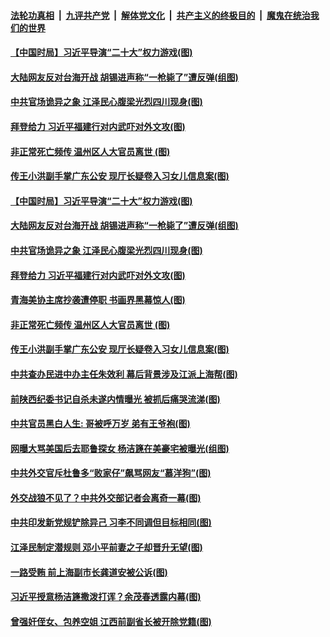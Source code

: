 

####  [法轮功真相](../../../../basic/blob/master/README.md?t=04011531) &nbsp;|&nbsp; [九评共产党](../../../../9ping.md/blob/master/README.md?t=04011531) &nbsp;|&nbsp; [解体党文化](../../../../jtdwh.md/blob/master/README.md?t=04011531)  &nbsp;|&nbsp; [共产主义的终极目的](../../../../gczydzjmd.md/blob/master/README.md?t=04011531) &nbsp;|&nbsp; [魔鬼在统治我们的世界](../../../../mgztzwmdsj.md/blob/master/README.md?t=04011531) 

#### [【中国时局】习近平导演“二十大”权力游戏(图)](../pages/p2/967350.md?t=04011531) 

#### [大陆网友反对台海开战 胡锡进声称“一枪毙了”遭反弹(组图)](../pages/p2/967398.md?t=04011531) 

#### [中共官场诡异之象 江泽民心腹梁光烈四川现身(图)](../pages/p2/967392.md?t=04011531) 

#### [拜登给力 习近平福建行对内武吓对外文攻(图)](../pages/p2/967379.md?t=04011531) 

#### [非正常死亡频传 温州区人大官员离世 (图)](../pages/p2/967342.md?t=04011531) 

#### [传王小洪副手掌广东公安 现厅长疑卷入习女儿信息案(图)](../pages/p2/967310.md?t=04011531) 

#### [【中国时局】习近平导演“二十大”权力游戏(图)](../pages/p2/967350.md?t=04011531) 

#### [大陆网友反对台海开战 胡锡进声称“一枪毙了”遭反弹(组图)](../pages/p2/967398.md?t=04011531) 

#### [中共官场诡异之象 江泽民心腹梁光烈四川现身(图)](../pages/p2/967392.md?t=04011531) 

#### [拜登给力 习近平福建行对内武吓对外文攻(图)](../pages/p2/967379.md?t=04011531) 

#### [青海美协主席抄袭遭停职 书画界黑幕惊人(图)](../pages/p2/967302.md?t=04011531) 

#### [非正常死亡频传 温州区人大官员离世 (图)](../pages/p2/967342.md?t=04011531) 

#### [传王小洪副手掌广东公安 现厅长疑卷入习女儿信息案(图)](../pages/p2/967310.md?t=04011531) 

#### [中共查办民进中办主任朱效利 幕后背景涉及江派上海帮(图)](../pages/p2/967287.md?t=04011531) 

#### [前陕西纪委书记自杀未遂内情曝光 被抓后痛哭流涕(图)](../pages/p2/967207.md?t=04011531) 

#### [中共官员黑白人生: 哥被呼万岁 弟有王爷袍(图)](../pages/p2/967264.md?t=04011531) 

#### [网曝大骂美国后去耶鲁探女 杨洁篪在美豪宅被曝光(组图)](../pages/p2/967240.md?t=04011531) 


#### [中共外交官斥杜鲁多“败家仔”飙骂网友“慕洋狗”(图)](../pages/p2/967193.md?t=04011531) 

#### [外交战狼不见了？中共外交部记者会离奇一幕(图)](../pages/p2/967172.md?t=04011531) 

#### [中共印发新党规铲除异己 习李不同调但目标相同(图)](../pages/p2/967185.md?t=04011531) 

#### [江泽民制定潜规则 邓小平前妻之子却晋升无望(图)](../pages/p2/967153.md?t=04011531) 

#### [一路受贿 前上海副市长龚道安被公诉(图)](../pages/p2/967136.md?t=04011531) 


#### [习近平授意杨洁篪撒泼打诨？余茂春透露内幕(图)](../pages/p2/967099.md?t=04011531) 

#### [曾强奸侄女、包养空姐 江西前副省长被开除党籍(图)](../pages/p2/967080.md?t=04011531) 


